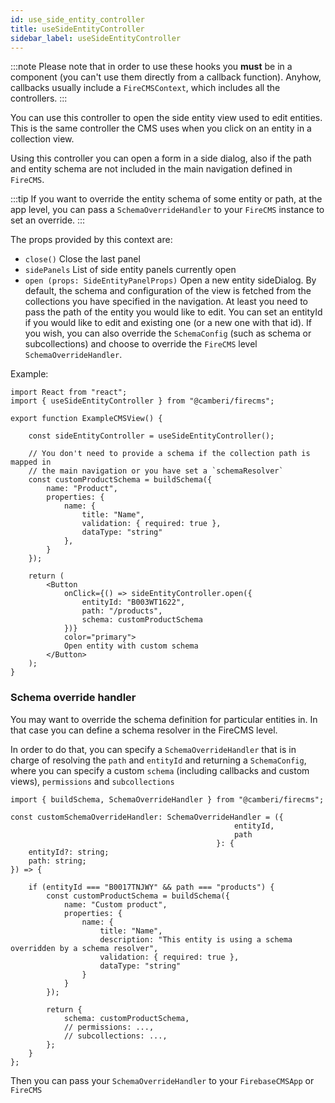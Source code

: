 ```yaml
---
id: use_side_entity_controller
title: useSideEntityController
sidebar_label: useSideEntityController
---
```


:::note
Please note that in order to use these hooks you **must** be in
a component (you can't use them directly from a callback function).
Anyhow, callbacks usually include a `FireCMSContext`, which includes all
the controllers.
:::

You can use this controller to open the side entity view used to edit entities.
This is the same controller the CMS uses when you click on an entity in a collection
view.

Using this controller you can open a form in a side dialog, also if the path and
entity schema are not included in the main navigation defined in `FireCMS`.

:::tip
If you want to override the entity schema of some entity or path, at the app
level, you can pass a `SchemaOverrideHandler` to your `FireCMS` instance to set
an override.
:::

The props provided by this context are:

* `close()` Close the last panel
* `sidePanels` List of side entity panels currently open
* `open (props: SideEntityPanelProps)`
  Open a new entity sideDialog. By default, the schema and configuration of the
  view is fetched from the collections you have specified in the navigation. At
  least you need to pass the path of the entity you would like to
  edit. You can set an entityId if you would like to edit and existing one
  (or a new one with that id). If you wish, you can also override
  the `SchemaConfig` (such as schema or subcollections) and choose to
  override the `FireCMS` level `SchemaOverrideHandler`.

Example:

```tsx
import React from "react";
import { useSideEntityController } from "@camberi/firecms";

export function ExampleCMSView() {

    const sideEntityController = useSideEntityController();

    // You don't need to provide a schema if the collection path is mapped in
    // the main navigation or you have set a `schemaResolver`
    const customProductSchema = buildSchema({
        name: "Product",
        properties: {
            name: {
                title: "Name",
                validation: { required: true },
                dataType: "string"
            },
        }
    });

    return (
        <Button
            onClick={() => sideEntityController.open({
                entityId: "B003WT1622",
                path: "/products",
                schema: customProductSchema
            })}
            color="primary">
            Open entity with custom schema
        </Button>
    );
}
```


### Schema override handler

You may want to override the schema definition for particular entities in. In
that case you can define a schema resolver in the FireCMS level.

In order to do that, you can specify a `SchemaOverrideHandler` that is in charge of
resolving the `path` and `entityId` and returning a `SchemaConfig`, where you
can specify a custom `schema` (including callbacks and custom views),
`permissions` and `subcollections`

```tsx
import { buildSchema, SchemaOverrideHandler } from "@camberi/firecms";

const customSchemaOverrideHandler: SchemaOverrideHandler = ({
                                                  entityId,
                                                  path
                                              }: {
    entityId?: string;
    path: string;
}) => {

    if (entityId === "B0017TNJWY" && path === "products") {
        const customProductSchema = buildSchema({
            name: "Custom product",
            properties: {
                name: {
                    title: "Name",
                    description: "This entity is using a schema overridden by a schema resolver",
                    validation: { required: true },
                    dataType: "string"
                }
            }
        });

        return {
            schema: customProductSchema,
            // permissions: ...,
            // subcollections: ...,
        };
    }
};
```

Then you can pass your `SchemaOverrideHandler` to your `FirebaseCMSApp` or `FireCMS`
